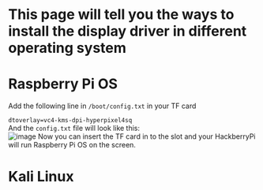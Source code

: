 # This page will tell you the ways to install the display driver in different operating system  

# Raspberry Pi OS  

Add the following line in `/boot/config.txt` in your TF card  

`dtoverlay=vc4-kms-dpi-hyperpixel4sq`  
And the `config.txt` file will look like this:  
![image](https://github.com/user-attachments/assets/33139e0d-2477-4732-8ff5-a3e2bce9d383)
Now you can insert the TF card in to the slot and your HackberryPi will run Raspberry Pi OS on the screen.  

# Kali Linux    
